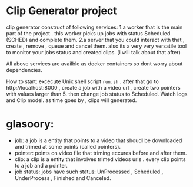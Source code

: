 # Clip Generator project

clip generator construct of following services:
1.a worker that is the main part of the project . this worker picks up jobs with status Scheduled (SCHED) and complete them. 
2.a server that you could interact with that , create , remove , queue and cancel them. also its a very very versatile tool to monitor your jobs status and created clips. (i will talk about that after)

All above services are availble as docker containers so dont worry about dependencies.

How to start:
excecute Unix shell script `run.sh` .
after that go to http://localhost:8000 , create a job with a video url , create two pointers with values larger than 5. then change job status to Scheduled. Watch logs and Clip model.
as  time goes by , clips will generated. 


# glasoory:
* job: a job is a entity that points to a video that shoudl be downloaded and trimed at some points (called pointers).
* pointer: points on video file that triming eccures before and after them.
* clip: a clip is a entity that involves trimed videos urls . every clip points to a job and a pointer.
* job status: jobs have such status: UnProcessed , Scheduled , UnderProcess , Finished and  Canceled.
